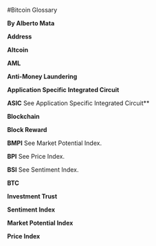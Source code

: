 #Bitcoin Glossary

**By Alberto Mata**

**Address**

**Altcoin**

**AML**

**Anti-Money Laundering**

**Application Specific Integrated Circuit**

**ASIC**
See Application Specific Integrated Circuit**

**Blockchain**

**Block Reward**

**BMPI** 
See Market Potential Index.

**BPI**
See Price Index.

**BSI**
See Sentiment Index.

**BTC**

**Investment Trust**

**Sentiment Index**

**Market Potential Index**

**Price Index**

